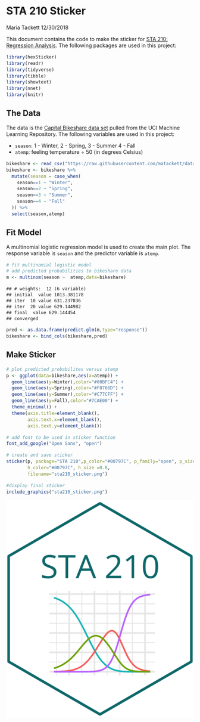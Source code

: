 STA 210 Sticker
================
Maria Tackett
12/30/2018

This document contains the code to make the sticker for [STA 210: Regression Analysis](https://www2.stat.duke.edu/courses/Spring19/sta210.001/). The following packages are used in this project:

``` r
library(hexSticker)
library(readr)
library(tidyverse)
library(tibble)
library(showtext)
library(nnet)
library(knitr)
```

The Data
--------

The data is the [Capital Bikeshare data set](https://archive.ics.uci.edu/ml/datasets/bike+sharing+dataset) pulled from the UCI Machine Learning Repository. The following variables are used in this project:

-   `season`: 1 - Winter, 2 - Spring, 3 - Summer 4 - Fall
-   `atemp`: feeling temperature ÷ 50 (in degrees Celsius) <br>

``` r
bikeshare <- read_csv("https://raw.githubusercontent.com/matackett/data/master/capital-bikeshare.csv")    
bikeshare <- bikeshare %>%
  mutate(season = case_when(
    season==1 ~ "Winter",
    season==2 ~ "Spring",
    season==3 ~ "Summer",
    season==4 ~ "Fall"
  )) %>% 
  select(season,atemp)
```

Fit Model
---------

A multinomial logistic regression model is used to create the main plot. The response variable is `season` and the predictor variable is `atemp`.

``` r
# fit multinomial logistic model 
# add predicted probabilities to bikeshare data
m <- multinom(season ~  atemp,data=bikeshare)
```

    ## # weights:  12 (6 variable)
    ## initial  value 1013.381178 
    ## iter  10 value 631.237836
    ## iter  20 value 629.144982
    ## final  value 629.144454 
    ## converged

``` r
pred <- as.data.frame(predict.glm(m,type="response"))
bikeshare <- bind_cols(bikeshare,pred)
```

Make Sticker
------------

``` r
# plot predicted probabilites versus atemp
p <- ggplot(data=bikeshare,aes(x=atemp)) + 
  geom_line(aes(y=Winter),color="#00BFC4") +
  geom_line(aes(y=Spring),color="#F8766D") +
  geom_line(aes(y=Summer),color="#C77CFF") +
  geom_line(aes(y=Fall),color="#7CAE00") +
  theme_minimal() +
  theme(axis.title=element_blank(),
        axis.text.x=element_blank(),
        axis.text.y=element_blank())
```

``` r
# add font to be used in sticker function
font_add_google("Open Sans", "open")
```

``` r
# create and save sticker
sticker(p, package="STA 210",p_color="#00797C", p_family="open", p_size=7.5, s_x=1, s_y=0.75, s_width=1.2, s_height=1, h_fill = "#FFFFFF", 
        h_color="#00797C", h_size =0.8,
        filename="sta210_sticker.png")
```

``` r
#display final sticker
include_graphics("sta210_sticker.png")
```

![](sta210_sticker.png)
